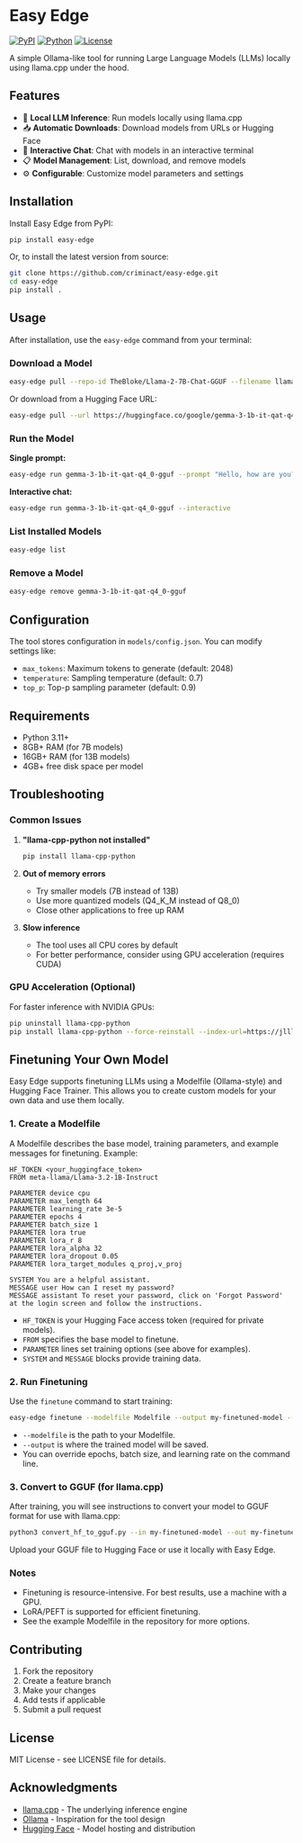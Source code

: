 # Easy Edge

[![PyPI](https://img.shields.io/pypi/v/easy-edge.svg)](https://pypi.org/project/easy-edge/)
[![Python](https://img.shields.io/badge/python-3.11+-blue.svg)](https://www.python.org/downloads/)
[![License](https://img.shields.io/badge/license-MIT-green.svg)](LICENSE)

A simple Ollama-like tool for running Large Language Models (LLMs) locally using llama.cpp under the hood.

## Features

- 🚀 **Local LLM Inference**: Run models locally using llama.cpp
- 📥 **Automatic Downloads**: Download models from URLs or Hugging Face
- 💬 **Interactive Chat**: Chat with models in an interactive terminal
- 📋 **Model Management**: List, download, and remove models
- ⚙️ **Configurable**: Customize model parameters and settings

## Installation

Install Easy Edge from PyPI:

```bash
pip install easy-edge
```

Or, to install the latest version from source:

```bash
git clone https://github.com/criminact/easy-edge.git
cd easy-edge
pip install .
```

## Usage

After installation, use the `easy-edge` command from your terminal:

### Download a Model

```bash
easy-edge pull --repo-id TheBloke/Llama-2-7B-Chat-GGUF --filename llama-2-7b-chat.Q4_K_M.gguf
```

Or download from a Hugging Face URL:

```bash
easy-edge pull --url https://huggingface.co/google/gemma-3-1b-it-qat-q4_0-gguf/resolve/main/gemma-3-1b-it-q4_0.gguf
```

### Run the Model

**Single prompt:**
```bash
easy-edge run gemma-3-1b-it-qat-q4_0-gguf --prompt "Hello, how are you?"
```

**Interactive chat:**
```bash
easy-edge run gemma-3-1b-it-qat-q4_0-gguf --interactive
```

### List Installed Models
```bash
easy-edge list
```

### Remove a Model
```bash
easy-edge remove gemma-3-1b-it-qat-q4_0-gguf
```

## Configuration

The tool stores configuration in `models/config.json`. You can modify settings like:

- `max_tokens`: Maximum tokens to generate (default: 2048)
- `temperature`: Sampling temperature (default: 0.7)
- `top_p`: Top-p sampling parameter (default: 0.9)

## Requirements

- Python 3.11+
- 8GB+ RAM (for 7B models)
- 16GB+ RAM (for 13B models)
- 4GB+ free disk space per model

## Troubleshooting

### Common Issues

1. **"llama-cpp-python not installed"**
   ```bash
   pip install llama-cpp-python
   ```

2. **Out of memory errors**
   - Try smaller models (7B instead of 13B)
   - Use more quantized models (Q4_K_M instead of Q8_0)
   - Close other applications to free up RAM

3. **Slow inference**
   - The tool uses all CPU cores by default
   - For better performance, consider using GPU acceleration (requires CUDA)

### GPU Acceleration (Optional)

For faster inference with NVIDIA GPUs:

```bash
pip uninstall llama-cpp-python
pip install llama-cpp-python --force-reinstall --index-url=https://jllllll.github.io/llama-cpp-python-cuBLAS-wheels/AVX2/cu118
```

## Finetuning Your Own Model

Easy Edge supports finetuning LLMs using a Modelfile (Ollama-style) and Hugging Face Trainer. This allows you to create custom models for your own data and use them locally.

### 1. Create a Modelfile

A Modelfile describes the base model, training parameters, and example messages for finetuning. Example:

```
HF_TOKEN <your_huggingface_token>
FROM meta-llama/Llama-3.2-1B-Instruct

PARAMETER device cpu
PARAMETER max_length 64
PARAMETER learning_rate 3e-5
PARAMETER epochs 4
PARAMETER batch_size 1
PARAMETER lora true
PARAMETER lora_r 8
PARAMETER lora_alpha 32
PARAMETER lora_dropout 0.05
PARAMETER lora_target_modules q_proj,v_proj

SYSTEM You are a helpful assistant.
MESSAGE user How can I reset my password?
MESSAGE assistant To reset your password, click on 'Forgot Password' at the login screen and follow the instructions.
```

- `HF_TOKEN` is your Hugging Face access token (required for private models).
- `FROM` specifies the base model to finetune.
- `PARAMETER` lines set training options (see above for examples).
- `SYSTEM` and `MESSAGE` blocks provide training data.

### 2. Run Finetuning

Use the `finetune` command to start training:

```bash
easy-edge finetune --modelfile Modelfile --output my-finetuned-model --epochs 4 --batch-size 1 --learning-rate 3e-5
```

- `--modelfile` is the path to your Modelfile.
- `--output` is where the trained model will be saved.
- You can override epochs, batch size, and learning rate on the command line.

### 3. Convert to GGUF (for llama.cpp)

After training, you will see instructions to convert your model to GGUF format for use with llama.cpp:

```bash
python3 convert_hf_to_gguf.py --in my-finetuned-model --out my-finetuned-model.gguf
```

Upload your GGUF file to Hugging Face or use it locally with Easy Edge.

### Notes
- Finetuning is resource-intensive. For best results, use a machine with a GPU.
- LoRA/PEFT is supported for efficient finetuning.
- See the example Modelfile in the repository for more options.

## Contributing

1. Fork the repository
2. Create a feature branch
3. Make your changes
4. Add tests if applicable
5. Submit a pull request

## License

MIT License - see LICENSE file for details.

## Acknowledgments

- [llama.cpp](https://github.com/ggerganov/llama.cpp) - The underlying inference engine
- [Ollama](https://ollama.ai/) - Inspiration for the tool design
- [Hugging Face](https://huggingface.co/) - Model hosting and distribution 